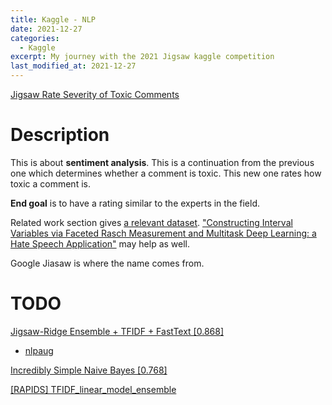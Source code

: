 ```yaml
---
title: Kaggle - NLP 
date: 2021-12-27
categories:
  - Kaggle
excerpt: My journey with the 2021 Jigsaw kaggle competition
last_modified_at: 2021-12-27
---
```


[Jigsaw Rate Severity of Toxic Comments](https://www.kaggle.com/c/jigsaw-toxic-severity-rating/overview)


# Description

This is about **sentiment analysis**. This is a continuation from the previous one which determines whether a comment is toxic. This new one rates how toxic a comment is.

**End goal** is to have a rating similar to the experts in the field.

Related work section gives [a relevant dataset](https://aclanthology.org/2021.acl-long.210/). ["Constructing Interval Variables via Faceted Rasch Measurement and Multitask Deep Learning: a Hate Speech Application"](https://arxiv.org/pdf/2009.10277.pdf) may help as well.

Google Jiasaw is where the name comes from.

# TODO

[Jigsaw-Ridge Ensemble + TFIDF + FastText [0.868]](https://www.kaggle.com/nkitgupta/jigsaw-ridge-ensemble-tfidf-fasttext-0-868/notebook)
- [nlpaug](https://nlpaug.readthedocs.io/en/latest/augmenter/word/random.html)

[Incredibly Simple Naive Bayes [0.768]](https://www.kaggle.com/julian3833/jigsaw-incredibly-simple-naive-bayes-0-768)

[[RAPIDS] TFIDF_linear_model_ensemble](https://www.kaggle.com/tenffe/rapids-tfidf-linear-model-ensemble/notebook)